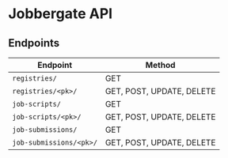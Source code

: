# Jobbergate API




## Endpoints

Endpoint                | Method
----------------------- | -------------------
`registries/`           | GET
`registries/<pk>/`      | GET, POST, UPDATE, DELETE
`job-scripts/`          | GET
`job-scripts/<pk>/`     | GET, POST, UPDATE, DELETE
`job-submissions/`      | GET
`job-submissions/<pk>/` | GET, POST, UPDATE, DELETE

